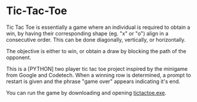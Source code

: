 # Tic-Tac-Toe
 
Tic Tac Toe is essentially a game where an individual is required to obtain a win, by having their corresponding shape (eg. "x" or "o") align in a consecutive order. This can be done diagonally, vertically, or horizontally.

The objective is either to win, or obtain a draw by blocking the path of the opponent.

This is a [PYTHON] two player tic tac toe project inspired by the minigame from Google and Codetech. When a winning row is determined, a prompt to restart is given and the phrase "game over" appears indicating it's end.

You can run the game by downloading and opening [tictactoe.exe](tictactoe.exe).
